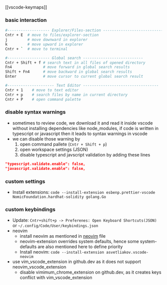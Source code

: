 [[vscode-keymaps]]
### basic interaction

```bash
#------------------- Explorer/Files-section ---------------------------
Cntr + E  # move to files/explorer-section
j         # move downward in explorer
k         # move upward in explorer
Cntr + `  # move to terminal

#------------------- Global search ---------------------------
Cntr + Shift + f # search text in all files of opened directory
Fn4              # move forward in global search results
Shift + Fn4      # move backward in global search results
Enter            # move cursor to current global search result

#--------------------- Text Editor ----------------------------------
Cntr + 1    # move to text editor
Cntr + p    # search files by name in current directory
Cntr + P    # open command palette
```

### disable syntax warnings

- sometimes to review code, we download it and read it inside vscode without installing dependencies like node_modules, if code is written in typescript or javascript then it leads to syntax warnings in vscode
- we can disable those warning by
  1. open command pallete (`Cntr + Shift + p`)
  2. open workspace settings (JSON)
  3. disable typescript and javscript validation by adding these lines

```json
"typescript.validate.enable": false,
"javascript.validate.enable": false,
```

### custom settings

- Install extensions: `code --install-extension esbenp.prettier-vscode NomicFoundation.hardhat-solidity golang.Go`

### custom keybindings

- Update: `Cntr+shift+p -> Preferenes: Open Keyboard Shortcuts(JSON)` or `~/.config/Code/User/keybindings.json`
- neovim
  - install neovim as mentioned in [neovim](./neovim.md) file
  - neovim-extension overrides system defaults, hence some system-defaults are also mentioned here to define priority
  - Install neovim: `code --install-extension asvetliakov.vscode-neovim`
- use vim_vscode_extension in github.dev as it does not support neovim_vscode_extension
  - disable vimimum_chrome_extension on github.dev, as it creates keys conflict with vim_vscode_extension
